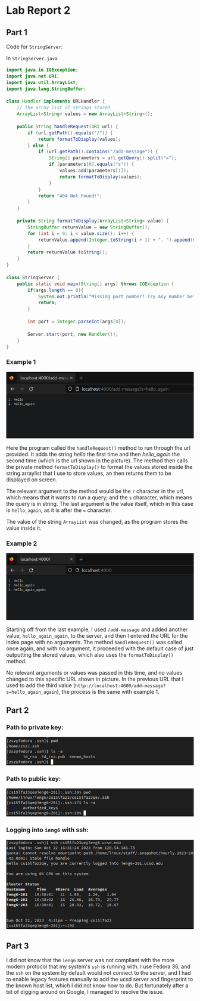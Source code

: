 # Lab Report 2

## Part 1

Code for `StringServer`:

In `StringServer.java`

```java
import java.io.IOException;
import java.net.URI;
import java.util.ArrayList;
import java.lang.StringBuffer;

class Handler implements URLHandler {
    // The array list of strings stored
    ArrayList<String> values = new ArrayList<String>();

    public String handleRequest(URI url) {
        if (url.getPath().equals("/")) {
            return formatToDisplay(values);
        } else {
            if (url.getPath().contains("/add-message")) {
                String[] parameters = url.getQuery().split("=");
                if (parameters[0].equals("s")) {
                    values.add(parameters[1]);
                    return formatToDisplay(values);
                }
            }
            return "404 Not Found!";
        }
    }

    private String formatToDisplay(ArrayList<String> value) {
        StringBuffer returnValue = new StringBuffer();
        for (int i = 0; i < value.size(); i++) {
            returnValue.append(Integer.toString(i + 1) + ". ").append(value.get(i)).append('\n');
        }
        return returnValue.toString();
    }
}

class StringServer {
    public static void main(String[] args) throws IOException {
        if(args.length == 0){
            System.out.println("Missing port number! Try any number between 1024 to 49151");
            return;
        }

        int port = Integer.parseInt(args[0]);

        Server.start(port, new Handler());
    }
}
```

### Example 1

![Example_Image_1](report2_images/Screenshot%20from%202023-10-22%2016-05-36.png)

Here the program called the `handleRequest()` method to run through the url
provided. It adds the string _hello_ the first time and then _hello_again_ the
second time (which is the url shown in the picture). The method then calls the
private method `formatToDisplay()` to format the values stored inside the 
string arraylist that I use to store values, an then returns them to be 
displayed on screen.

The relevant argument to the method would be the `?` character in the url, which
means that it wants to run a query; and the `s` character, which means the query
is in string. The last argument is the value itself, which in this case is
`hello_again`, as it is after the `=` character.

The value of the string `ArrayList` was changed, as the program stores the value
inside it.


### Example 2

![Example_Image_2](report2_images/Screenshot%20from%202023-10-22%2016-05-51.png)

Starting off from the last example, I used `/add-message` and added another value, 
`hello_again_again`, to the server, and then I entered the URL for the index 
page with no arguments. The method `handleRequest()` was called once again, and
with no argument, it proceeded with the default case of just outputting the 
stored values, which also uses the `formatToDisplay()` method.

No relevant arguments or values was passed in this time, and no values changed 
to this specific URL shown in picture. In the previous URL that I used to add 
the third value (`http://localhost:4000/add-message?s=hello_again_again`), the
process is the same with example 1.

## Part 2

### Path to private key:

![Private_Key](report2_images/Screenshot%20from%202023-10-22%2016-31-18.png)

### Path to public key:

![Public_Key](report2_images/Screenshot%20from%202023-10-22%2016-31-46.png)

### Logging into `ieng6` with ssh:

![login](report2_images/Screenshot%20from%202023-10-22%2016-32-12.png)

## Part 3

I did not know that the `ieng6` server was not compliant with the more modern
protocol that my system's `ssh` is running with. I use Fedora 36, and the `ssh`
on the system by default would not connect to the server, and I had to enable 
legacy features manually to add the ucsd server and fingerprint to the known 
host list, which I did not know how to do. But fortunately after a bit of 
digging around on Google, I managed to resolve the issue.
